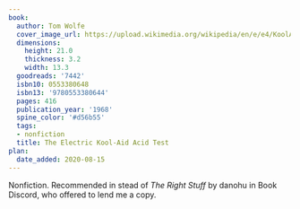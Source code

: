 ```yaml
---
book:
  author: Tom Wolfe
  cover_image_url: https://upload.wikimedia.org/wikipedia/en/e/e4/KoolAid_1stUSEd_front.jpg
  dimensions:
    height: 21.0
    thickness: 3.2
    width: 13.3
  goodreads: '7442'
  isbn10: 0553380648
  isbn13: '9780553380644'
  pages: 416
  publication_year: '1968'
  spine_color: '#d56b55'
  tags:
  - nonfiction
  title: The Electric Kool-Aid Acid Test
plan:
  date_added: 2020-08-15
---
```


Nonfiction. Recommended in stead of *The Right Stuff* by danohu in Book Discord, who offered to lend me a copy.
